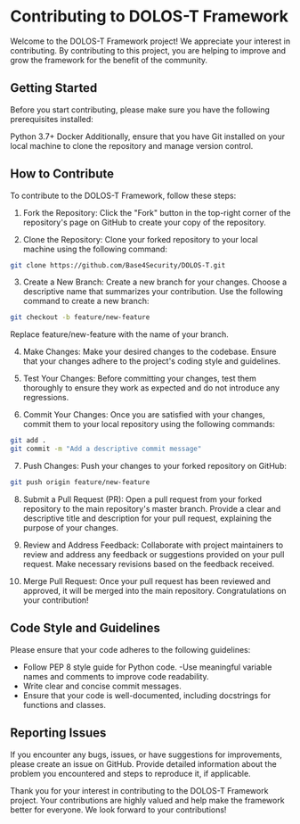 # Contributing to DOLOS-T Framework
Welcome to the DOLOS-T Framework project! We appreciate your interest in contributing. By contributing to this project, you are helping to improve and grow the framework for the benefit of the community.

## Getting Started
Before you start contributing, please make sure you have the following prerequisites installed:

Python 3.7+
Docker
Additionally, ensure that you have Git installed on your local machine to clone the repository and manage version control.

## How to Contribute
To contribute to the DOLOS-T Framework, follow these steps:

1. Fork the Repository: Click the "Fork" button in the top-right corner of the repository's page on GitHub to create your copy of the repository.

2. Clone the Repository: Clone your forked repository to your local machine using the following command:

```bash
git clone https://github.com/Base4Security/DOLOS-T.git
```
3. Create a New Branch: Create a new branch for your changes. Choose a descriptive name that summarizes your contribution. Use the following command to create a new branch:

```bash
git checkout -b feature/new-feature
```
Replace feature/new-feature with the name of your branch.

4. Make Changes: Make your desired changes to the codebase. Ensure that your changes adhere to the project's coding style and guidelines.

5. Test Your Changes: Before committing your changes, test them thoroughly to ensure they work as expected and do not introduce any regressions.

6. Commit Your Changes: Once you are satisfied with your changes, commit them to your local repository using the following commands:

```bash
git add .
git commit -m "Add a descriptive commit message"
```

7. Push Changes: Push your changes to your forked repository on GitHub:

```bash
git push origin feature/new-feature
```
8. Submit a Pull Request (PR): Open a pull request from your forked repository to the main repository's master branch. Provide a clear and descriptive title and description for your pull request, explaining the purpose of your changes.

9. Review and Address Feedback: Collaborate with project maintainers to review and address any feedback or suggestions provided on your pull request. Make necessary revisions based on the feedback received.

10. Merge Pull Request: Once your pull request has been reviewed and approved, it will be merged into the main repository. Congratulations on your contribution!

## Code Style and Guidelines
Please ensure that your code adheres to the following guidelines:

- Follow PEP 8 style guide for Python code.
-Use meaningful variable names and comments to improve code readability.
- Write clear and concise commit messages.
- Ensure that your code is well-documented, including docstrings for functions and classes.

## Reporting Issues
If you encounter any bugs, issues, or have suggestions for improvements, please create an issue on GitHub. Provide detailed information about the problem you encountered and steps to reproduce it, if applicable.

Thank you for your interest in contributing to the DOLOS-T Framework project. Your contributions are highly valued and help make the framework better for everyone. We look forward to your contributions!